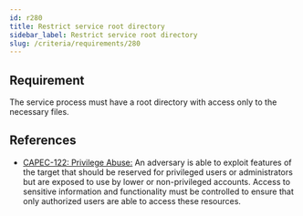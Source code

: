 ```yaml
---
id: r280
title: Restrict service root directory
sidebar_label: Restrict service root directory
slug: /criteria/requirements/280
---
```


## Requirement

The service process must have a root directory
with access only to the necessary files.

## References

- [CAPEC-122: Privilege Abuse:](http://capec.mitre.org/data/definitions/122.html)
  An adversary is able to exploit features
  of the target that should be reserved
  for privileged users or administrators
  but are exposed to use by lower or non-privileged accounts.
  Access to sensitive information
  and functionality must be controlled to ensure
  that only authorized users
  are able to access these resources.
